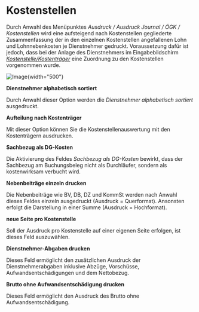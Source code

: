 # Kostenstellen

Durch Anwahl des Menüpunktes *Ausdruck / Ausdruck Journal / ÖGK / Kostenstellen* wird eine aufsteigend nach Kostenstellen gegliederte Zusammenfassung der in den einzelnen Kostenstellen angefallenen Lohn und Lohnnebenkosten je Dienstnehmer gedruckt. Voraussetzung dafür ist jedoch, dass bei der Anlage des Dienstnehmers im Eingabebildschirm [*Kostenstelle/Kostenträger*](../../Abrechnungsbildschirme/Kostenstellen_Kostentraeger.md) eine Zuordnung zu den Kostenstellen vorgenommen wurde.

![Image](<img/image227.png>){width="500"}

**Dienstnehmer alphabetisch sortiert**

Durch Anwahl dieser Option werden die *Dienstnehmer alphabetisch sortiert* ausgedruckt.

**Aufteilung nach Kostenträger**

Mit dieser Option können Sie die Kostenstellenauswertung mit den Kostenträgern ausdrucken.

**Sachbezug als DG-Kosten**

Die Aktivierung des Feldes *Sachbezug als DG-Kosten* bewirkt, dass der Sachbezug am Buchungsbeleg nicht als Durchläufer, sondern als kostenwirksam verbucht wird.

**Nebenbeiträge einzeln drucken**

Die Nebenbeiträge wie BV, DB, DZ und KommSt werden nach Anwahl dieses Feldes einzeln ausgedruckt (Ausdruck = Querformat). Ansonsten erfolgt die Darstellung in einer Summe (Ausdruck = Hochformat).

**neue Seite pro Kostenstelle**

Soll der Ausdruck pro Kostenstelle auf einer eigenen Seite erfolgen, ist dieses Feld auszuwählen.

**Dienstnehmer-Abgaben drucken**

Dieses Feld ermöglicht den zusätzlichen Ausdruck der Dienstnehmerabgaben inklusive Abzüge, Vorschüsse, Aufwandsentschädigungen und dem Nettobezug.

**Brutto ohne Aufwandsentschädigung drucken**

Dieses Feld ermöglicht den Ausdruck des Brutto ohne Aufwandsentschädigung.